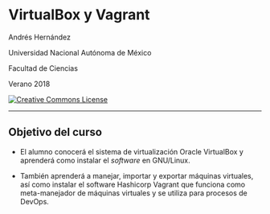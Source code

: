 # VirtualBox y Vagrant

Andrés Hernández

Universidad Nacional Autónoma de México

Facultad de Ciencias

Verano 2018

<a rel="license" href="http://creativecommons.org/licenses/by-sa/4.0/"><img alt="Creative Commons License" style="border-width:0" src="https://i.creativecommons.org/l/by-sa/4.0/88x31.png" /></a><br />

--------

## Objetivo del curso

+ El alumno conocerá el sistema de virtualización Oracle VirtualBox y aprenderá como instalar el *software* en GNU/Linux.

+ También aprenderá a manejar, importar y exportar máquinas virtuales, así como instalar el software Hashicorp Vagrant que funciona como meta-manejador de máquinas virtuales y se utiliza para procesos de DevOps.

